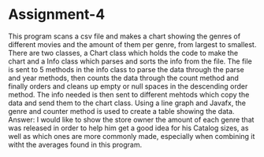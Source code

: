 # Assignment-4
This program scans a csv file and makes a chart showing the genres of different movies and the amount of them per genre, from largest to smallest.
There are two classes, a Chart class which holds the code to make the chart and a Info class which parses and sorts the info from the file.
The file is sent to 5 methods in the info class to parse the data through the parse and year methods, then counts the data through the count method and finally orders and cleans up empty or null spaces in the descending order method.
The info needed is then sent to different mehtods which copy the data and send them to the chart class.
Using a line graph and Javafx, the genre and counter method is used to create a table showing the data.
Answer: I would like to show the store owner the amount of each genre that was released in order to help him get a good idea for his Catalog sizes, as well as which ones are more commonly made, especially when combining it witht the averages found in this program.
